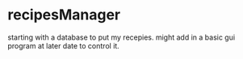 # recipesManager
starting with a database to put my recepies. might add in a basic gui program at later date to control it.
